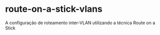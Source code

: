 # route-on-a-stick-vlans
A configuração de roteamento inter-VLAN utilizando a técnica Route on a Stick
